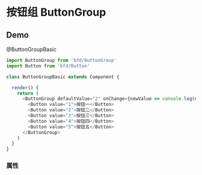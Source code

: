 # 按钮组 ButtonGroup

## Demo

@ButtonGroupBasic
```js
import ButtonGroup from 'bfd/ButtonGroup'
import Button from 'bfd/Button'

class ButtonGroupBasic extends Component {

  render() {
    return (
      <ButtonGroup defaultValue="2" onChange={newValue => console.log(newValue)}>
        <Button value="1">按钮一</Button>
        <Button value="2">按钮二</Button>
        <Button value="3">按钮三</Button>
        <Button value="4">按钮四</Button>
        <Button value="5">按钮五</Button>
      </ButtonGroup>
    )
  }
}
```

### <ButtonGroup /> 属性

###
